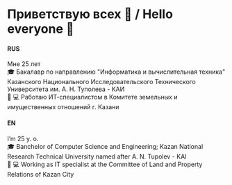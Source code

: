 # Приветствую всех 👋 / Hello everyone 👋  
#### RUS
Мне 25 лет  
:mortar_board: Бакалавр по направлению "Информатика и вычислительная техника" Казанского Национального Исследовательского Технического Университета им. А. Н. Туполева - КАИ  
:office: :computer: Работаю ИТ-специалистом в Комитете земельных и имущественных отношений г. Казани

#### EN
I’m 25 y. o.  
:mortar_board: Banchelor of Computer Science and Engineering; Kazan National Research Technical University named after A. N. Tupolev - KAI  
:office: :computer: Working as IT specialist at the Committee of Land and Property Relations of Kazan City
